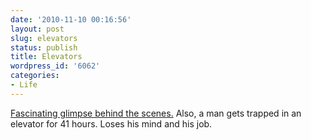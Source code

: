 ```yaml
---
date: '2010-11-10 00:16:56'
layout: post
slug: elevators
status: publish
title: Elevators
wordpress_id: '6062'
categories:
- Life
---
```


[Fascinating glimpse behind the scenes.](http://www.newyorker.com/reporting/2008/04/21/080421fa_fact_paumgarten?currentPage=all)  Also, a man gets trapped in an elevator for 41 hours. Loses his mind and his job.
